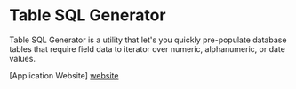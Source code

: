 # Table SQL Generator

Table SQL Generator is a utility that let's you quickly pre-populate database tables that require field data to iterator over numeric, alphanumeric, or date values.

[Application Website] [website]

[website]: http://rand0mbits.github.io/TableSqlGenerator/
